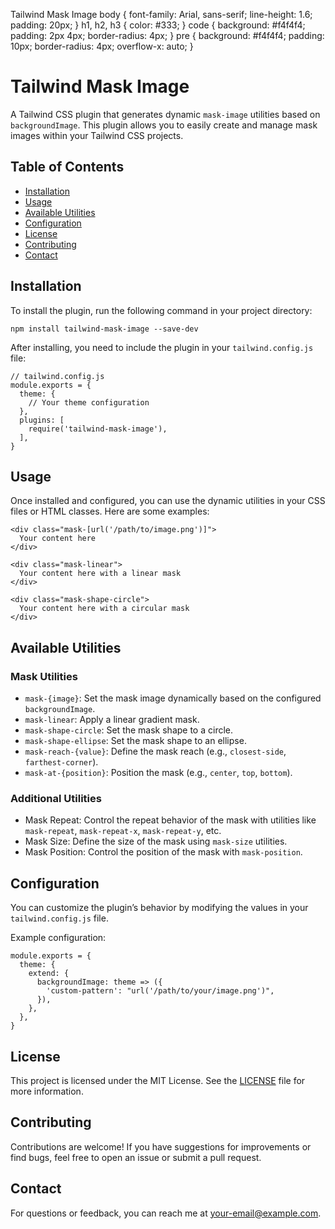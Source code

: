   Tailwind Mask Image body { font-family: Arial, sans-serif; line-height: 1.6; padding: 20px; } h1, h2, h3 { color: #333; } code { background: #f4f4f4; padding: 2px 4px; border-radius: 4px; } pre { background: #f4f4f4; padding: 10px; border-radius: 4px; overflow-x: auto; }

Tailwind Mask Image
===================

A Tailwind CSS plugin that generates dynamic `mask-image` utilities based on `backgroundImage`. This plugin allows you to easily create and manage mask images within your Tailwind CSS projects.

Table of Contents
-----------------

*   [Installation](#installation)
*   [Usage](#usage)
*   [Available Utilities](#available-utilities)
*   [Configuration](#configuration)
*   [License](#license)
*   [Contributing](#contributing)
*   [Contact](#contact)

Installation
------------

To install the plugin, run the following command in your project directory:

    npm install tailwind-mask-image --save-dev

After installing, you need to include the plugin in your `tailwind.config.js` file:

    // tailwind.config.js
    module.exports = {
      theme: {
        // Your theme configuration
      },
      plugins: [
        require('tailwind-mask-image'),
      ],
    }
    

Usage
-----

Once installed and configured, you can use the dynamic utilities in your CSS files or HTML classes. Here are some examples:

    <div class="mask-[url('/path/to/image.png')]">
      Your content here
    </div>
    
    <div class="mask-linear">
      Your content here with a linear mask
    </div>
    
    <div class="mask-shape-circle">
      Your content here with a circular mask
    </div>
    

Available Utilities
-------------------

### Mask Utilities

*   `mask-{image}`: Set the mask image dynamically based on the configured `backgroundImage`.
*   `mask-linear`: Apply a linear gradient mask.
*   `mask-shape-circle`: Set the mask shape to a circle.
*   `mask-shape-ellipse`: Set the mask shape to an ellipse.
*   `mask-reach-{value}`: Define the mask reach (e.g., `closest-side`, `farthest-corner`).
*   `mask-at-{position}`: Position the mask (e.g., `center`, `top`, `bottom`).

### Additional Utilities

*   Mask Repeat: Control the repeat behavior of the mask with utilities like `mask-repeat`, `mask-repeat-x`, `mask-repeat-y`, etc.
*   Mask Size: Define the size of the mask using `mask-size` utilities.
*   Mask Position: Control the position of the mask with `mask-position`.

Configuration
-------------

You can customize the plugin’s behavior by modifying the values in your `tailwind.config.js` file.

Example configuration:

    module.exports = {
      theme: {
        extend: {
          backgroundImage: theme => ({
            'custom-pattern': "url('/path/to/your/image.png')",
          }),
        },
      },
    }
    

License
-------

This project is licensed under the MIT License. See the [LICENSE](LICENSE) file for more information.

Contributing
------------

Contributions are welcome! If you have suggestions for improvements or find bugs, feel free to open an issue or submit a pull request.

Contact
-------

For questions or feedback, you can reach me at [your-email@example.com](mailto:your-email@example.com).